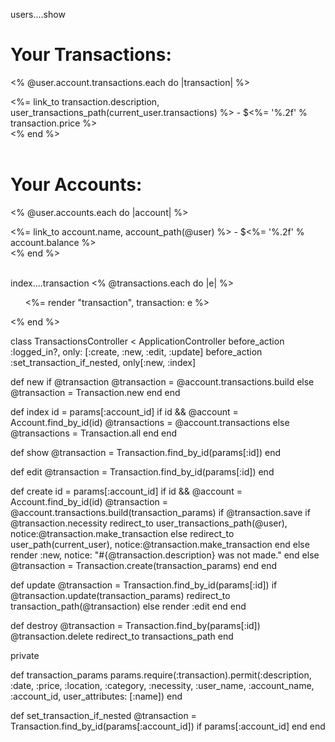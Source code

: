 
users....show
<h1>Your Transactions:</h1>
<p><% @user.account.transactions.each do |transaction| %></p>
<%= link_to transaction.description, user_transactions_path(current_user.transactions) %> - $<%= '%.2f' % transaction.price %><br>
<% end %><br><br></p>


<h1>Your Accounts:</h1>
<p><% @user.accounts.each do |account| %></p>
<%= link_to account.name, account_path(@user) %> - $<%= '%.2f' % account.balance %><br>
<% end %><br><br></p>





index....transaction
<% @transactions.each do |e| %>
<ul><%= render "transaction", transaction: e %></ul>
<% end %>









class TransactionsController < ApplicationController
  before_action :logged_in?, only: [:create, :new, :edit, :update]
  before_action :set_transaction_if_nested, only[:new, :index]

  def new
    if @transaction
    @transaction = @account.transactions.build
  else
    @transaction = Transaction.new
  end
  end


  def index
    id = params[:account_id]
    if id && @account = Account.find_by_id(id)
      @transactions = @account.transactions
    else
      @transactions = Transaction.all
    end
  end

  def show
    @transaction = Transaction.find_by_id(params[:id])
  end

  def edit
    @transaction = Transaction.find_by_id(params[:id])
  end

def create
  id = params[:account_id]
  if id && @account = Account.find_by_id(id)
  @transaction = @account.transactions.build(transaction_params)
  if @transaction.save
    if @transaction.necessity
    redirect_to user_transactions_path(@user), notice:@transaction.make_transaction
  else
    redirect_to user_path(current_user), notice:@transaction.make_transaction
  end
  else
    render :new, notice: "#{@transaction.description} was not made."
    end
  else
    @transaction = Transaction.create(transaction_params)
    end
  end




  def update
    @transaction = Transaction.find_by_id(params[:id])
    if @transaction.update(transaction_params)
      redirect_to transaction_path(@transaction)
    else
      render :edit
    end
  end

  def destroy
    @transaction = Transaction.find_by(params[:id])
    @transaction.delete
    redirect_to transactions_path
  end

  private

  def transaction_params
    params.require(:transaction).permit(:description, :date, :price, :location, :category, :necessity, :user_name, :account_name, :account_id, user_attributes: [:name])
  end

  def set_transaction_if_nested
    @transaction = Transaction.find_by_id(params[:account_id]) if params[:account_id]
  end
end
